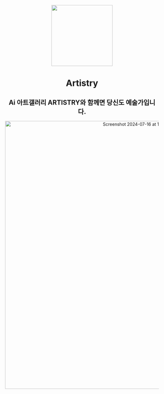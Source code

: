 <div align="center">

<img src="https://github.com/Ai-Art-Gellary-Artistry/.github/assets/133763659/035ec74d-99af-4eab-81aa-eeeea2d9f8fe" width="200"/>

# Artistry
## Ai 아트갤러리 ARTISTRY와 함께면 당신도 예술가입니다.

<img width="878" alt="Screenshot 2024-07-16 at 11 12 27 AM" src="https://github.com/user-attachments/assets/4bce0521-b89e-440f-bfe2-61a4bd3f229d">

</div>
